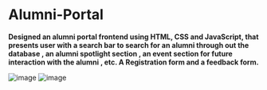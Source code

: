 # Alumni-Portal
**Designed an alumni portal frontend using HTML, CSS and JavaScript, that presents user
with a search bar to search for an alumni through out the database , an alumni
spotlight section , an event section for future interaction with the alumni , etc. A
Registration form and a feedback form.**

![image](https://github.com/asheerulhaque/Alumni-Portal/assets/101623496/d91d13f7-ccc8-497f-aeec-6be779fd2e11)
![image](https://github.com/asheerulhaque/Alumni-Portal/assets/101623496/5a93ca86-66e2-49e5-865d-45dd1eaa363e)
